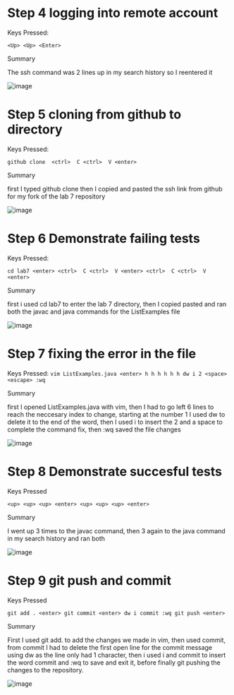 # Step 4 logging into remote account

Keys Pressed:

`<Up> <Up> <Enter>`

Summary

The ssh command was 2 lines up in my search history so I reentered it

![image](https://github.com/kjberchin/cse15l-lab-reports/assets/130321865/1299be7b-4500-404c-bba5-2bc4f9add20e)

# Step 5 cloning from github to directory

Keys Pressed:

`github clone  <ctrl>  C <ctrl>  V <enter>`

Summary

first I typed github clone then I copied and pasted the ssh link from github for my fork of the lab 7 repository

![image](https://github.com/kjberchin/cse15l-lab-reports/assets/130321865/06baa42d-a394-4f26-bcf9-ecfd505bf862)

# Step 6 Demonstrate failing tests

Keys Pressed:

`cd lab7 <enter> <ctrl>  C <ctrl>  V <enter> <ctrl>  C <ctrl>  V <enter>`

Summary

first i used cd lab7 to enter the lab 7 directory, then I copied pasted and ran both the javac and java commands for the ListExamples file

![image](https://github.com/kjberchin/cse15l-lab-reports/assets/130321865/d8c8b1ba-7f1c-4067-8af3-466e13a1377e)

# Step 7 fixing the error in the file

Keys Pressed:
`vim ListExamples.java <enter> h h h h h h dw i 2 <space> <escape> :wq`

Summary

first I opened ListExamples.java with vim, then I had to go left 6 lines to reach the neccesary index to change, starting at the number 1 I used dw to delete it to the end of the word, then I used i to insert the 2 and a space to complete the command fix, then :wq saved the file changes

![image](https://github.com/kjberchin/cse15l-lab-reports/assets/130321865/cde1e6da-7511-44b4-aeb9-ec40c6315053)

# Step 8 Demonstrate succesful tests

Keys Pressed

`<up> <up> <up> <enter> <up> <up> <up> <enter>`

Summary

I went up 3 times to the javac command, then 3 again to the java command in my search history and ran both

![image](https://github.com/kjberchin/cse15l-lab-reports/assets/130321865/1ad343ab-4398-40a5-b8fd-6e9b3f348c44)

# Step 9 git push and commit

Keys Pressed

`git add . <enter> git commit <enter> dw i commit :wq git push <enter>`

Summary

First I used git add. to add the changes we made in vim, then used commit, from commit I had to delete the first open line for the commit message using dw as the line only had 1 character, then i used i and commit to insert the word commit and :wq to save and exit it, before finally git pushing the changes to the repository.

![image](https://github.com/kjberchin/cse15l-lab-reports/assets/130321865/fac54863-1992-40dc-8a4c-77728507223b)

